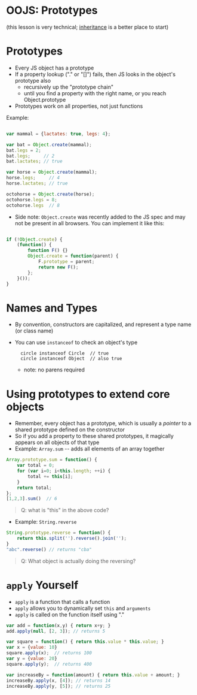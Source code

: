 # OOJS: Prototypes

(this lesson is very technical; [inheritance](oo_js_inheritance) is a better place to start)

# Prototypes

* Every JS object has a prototype
* If a property lookup ("." or "[]") fails, then JS looks in the object's prototype also
  * recursively up the "prototype chain"
  * until you find a property with the right name, or you reach Object.prototype
* Prototypes work on all properties, not just functions

Example:

```javascript

var mammal = {lactates: true, legs: 4};

var bat = Object.create(mammal);
bat.legs = 2;
bat.legs;     // 2
bat.lactates; // true

var horse = Object.create(mammal);
horse.legs;     // 4
horse.lactates; // true

octohorse = Object.create(horse);
octohorse.legs = 8;
octohorse.legs  // 8
```

* Side note: `Object.create` was recently added to the JS spec and may not be present in all browsers. You can implement it like this:

```javascript

if (!Object.create) {
    (function() {
        function F() {}
        Object.create = function(parent) {
            F.prototype = parent;
            return new F();
        };
    }());
}
```

# Names and Types

* By convention, constructors are capitalized, and represent a type name (or class name)
* You can use `instanceof` to check an object's type

        circle instanceof Circle  // true
        circle instanceof Object  // also true

  * note: no parens required



# Using prototypes to extend core objects

* Remember, every object has a prototype, which is usually a *pointer* to a shared prototype defined on the constructor
* So if you add a property to these shared prototypes, it magically appears on all objects of that type
* Example: `Array.sum` -- adds all elements of an array together

```javascript
Array.prototype.sum = function() {
    var total = 0;
    for (var i=0; i<this.length; ++i) {
        total += this[i];
    }
    return total;
};
[1,2,3].sum()  // 6
```

> Q: what is "this" in the above code?

* Example: `String.reverse`

```javascript
String.prototype.reverse = function() {
    return this.split('').reverse().join('');
}
"abc".reverse() // returns "cba"
```

> Q: What object is actually doing the reversing?
  
# `apply` Yourself

* `apply` is a function that calls a function
* `apply` allows you to dynamically set `this` and `arguments`
* `apply` is called on the function itself using "."

```javascript
var add = function(x,y) { return x+y; }
add.apply(null, [2, 3]); // returns 5

var square = function() { return this.value * this.value; }
var x = {value: 10}
square.apply(x);  // returns 100
var y = {value: 20}
square.apply(y);  // returns 400

var increaseBy = function(amount) { return this.value + amount; }
increaseBy.apply(x, [4]); // returns 14
increaseBy.apply(y, [5]); // returns 25
```